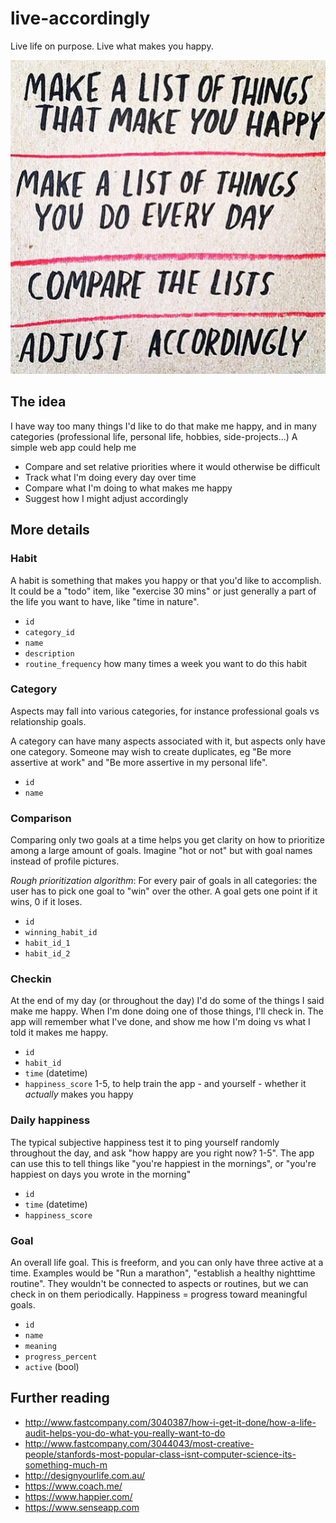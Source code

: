 # live-accordingly
Live life on purpose. Live what makes you happy.

![Make a list of things that make you happy. Make a list of things you do every day. Compare the lists. Adjust accordingly.](static/img/inspiration.png)

## The idea
I have way too many things I'd like to do that make me happy, and in many categories (professional life, personal life, hobbies, side-projects...) A simple web app could help me

- Compare and set relative priorities where it would otherwise be difficult
- Track what I'm doing every day over time
- Compare what I'm doing to what makes me happy
- Suggest how I might adjust accordingly

## More details

### Habit
A habit is something that makes you happy or that you'd like to accomplish. It could be a "todo" item, like "exercise 30 mins" or just generally a part of the life you want to have, like "time in nature".

- `id`
- `category_id`
- `name`
- `description`
- `routine_frequency` how many times a week you want to do this habit

### Category
Aspects may fall into various categories, for instance professional goals vs relationship goals.

A category can have many aspects associated with it, but aspects only have one category. Someone may wish to create duplicates, eg "Be more assertive at work" and "Be more assertive in my personal life".

- `id`
- `name`

### Comparison
Comparing only two goals at a time helps you get clarity on how to prioritize among a large amount of goals. Imagine "hot or not" but with goal names instead of profile pictures. 

*Rough prioritization algorithm*: For every pair of goals in all categories: the user has to pick one goal to "win" over the other. A goal gets one point if it wins, 0 if it loses.

- `id`
- `winning_habit_id`
- `habit_id_1`
- `habit_id_2`

### Checkin
At the end of my day (or throughout the day) I'd do some of the things I said make me happy. When I'm done doing one of those things, I'll check in. The app will remember what I've done, and show me how I'm doing vs what I told it makes me happy.

- `id`
- `habit_id`
- `time` (datetime)
- `happiness_score` 1-5, to help train the app - and yourself - whether it *actually* makes you happy

### Daily happiness
The typical subjective happiness test it to ping yourself randomly throughout the day, and ask "how happy are you right now? 1-5". The app can use this to tell things like "you're happiest in the mornings", or "you're happiest on days you wrote in the morning"

- `id`
- `time` (datetime)
- `happiness_score`

### Goal
An overall life goal. This is freeform, and you can only have three active at a time. Examples would be "Run a marathon", "establish a healthy nighttime routine". They wouldn't be connected to aspects or routines, but we can check in on them periodically. Happiness = progress toward meaningful goals.

- `id`
- `name`
- `meaning`
- `progress_percent`
- `active` (bool)

## Further reading
- http://www.fastcompany.com/3040387/how-i-get-it-done/how-a-life-audit-helps-you-do-what-you-really-want-to-do
- http://www.fastcompany.com/3044043/most-creative-people/stanfords-most-popular-class-isnt-computer-science-its-something-much-m
- http://designyourlife.com.au/
- https://www.coach.me/
- https://www.happier.com/
- https://www.senseapp.com
